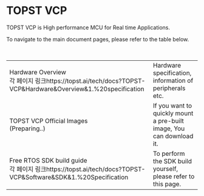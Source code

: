# TOPST VCP

TOPST VCP is High performance MCU for Real time Applications.


To navigate to the main document pages, please refer to the table below.

<br/>

<table>
  <tr>
    <td>
      Hardware Overview  
      <br/>
      각 페이지 링크https://topst.ai/tech/docs?TOPST-VCP&Hardware&Overview&1.%20specification
    </td>
    <td>
      Hardware specification, information of peripherals etc.
    </td>
  </tr>
  <tr>
    <td>
      TOPST VCP Official Images
      <br/>
       (Preparing..)
    </td>
    <td>
      If you want to quickly mount a pre-built image, You can download it.
    </td>
  </tr>
  <tr>
    <td>
      Free RTOS SDK build guide
      <br/>
      각 페이지 링크https://topst.ai/tech/docs?TOPST-VCP&Software&SDK&1.%20Specification
    </td>
    <td>
      To perform the SDK build yourself, please refer to this page.
    </td>
  </tr>
</table>
